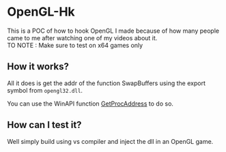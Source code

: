 # OpenGL-Hk
This is a POC of how to hook OpenGL I made because of how many people came to me after watching one of my videos about it. <br />
TO NOTE : Make sure to test on x64 games only

## How it works?
All it does is get the addr of the function SwapBuffers using the export symbol from `opengl32.dll`.

You can use the WinAPI function <a href="https://docs.microsoft.com/en-us/windows/win32/api/libloaderapi/nf-libloaderapi-getprocaddress">GetProcAddress</a> to do so.

## How can I test it?
Well simply build using vs compiler and inject the dll in an OpenGL game.
